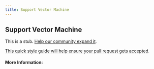 ```yaml
---
title: Support Vector Machine
---
```


## Support Vector Machine

This is a stub. [Help our community expand it](https://github.com/freecodecamp/guides/tree/master/src/pages/articles/machine-learning/support-vector-machine/index.md).

[This quick style guide will help ensure your pull request gets accepted](https://github.com/freeCodeCamp/guides/blob/master/README.md).

<!-- The article goes here, in GitHub-flavored Markdown. Feel free to add YouTube videos, images, and CodePen/JSBin embeds  -->

#### More Information:
<!-- Please add any articles you think might be helpful to read before writing the article -->


